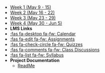 - [Week 1 (May 9 - 15)](module-1)
- [Week 2 (May 16 - 22)](module-2)
- [Week 3 (May 23 - 29)](module-3)
- [Week 4 (May 30 - Jun 5)](module-4)
- **LMS Links**
- [:fas fa-desktop fa-fw: Calendar](https://canvas.instructure.com/calendar)
- [:fas fa-edit fa-fw: Assignments](https://canvas.instructure.com/courses/1924881/assignments )
- [:fas fa-check-circle fa-fw: Quizzes](https://canvas.instructure.com/courses/1924881/quizzes)
- [:fas fa-comments fa-fw: Class Discussions](https://canvas.instructure.com/courses/1924881/discussion_topics)
- [:fas fa-list fa-fw: Syllabus](https://canvas.instructure.com/courses/1924881/assignments/syllabus)
- **Project Documentation**
  - [ReadMe](https://github.com/hibbitts-design/docsify-open-course-starter-kit/blob/master/README.md)
